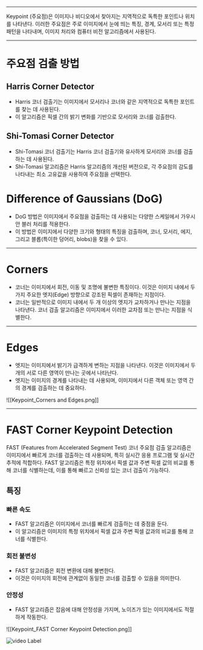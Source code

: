 
---
Keypoint (주요점)은 이미지나 비디오에서 찾아지는 지역적으로 독특한 포인트나 위치를 나타낸다. 이러한 주요점은 주로 이미지에서 눈에 띄는 특징, 경계, 모서리 또는 특정 패턴을 나타내며, 이미지 처리와 컴퓨터 비전 알고리즘에서 사용된다.

---
# 주요점 검출 방법
## Harris Corner Detector

- Harris 코너 검출기는 이미지에서 모서리나 코너와 같은 지역적으로 독특한 포인트를 찾는 데 사용된다.
- 이 알고리즘은 픽셀 간의 밝기 변화를 기반으로 모서리와 코너를 검출한다.
## Shi-Tomasi Corner Detector

- Shi-Tomasi 코너 검출기는 Harris 코너 검출기와 유사하게 모서리와 코너를 검출하는 데 사용된다.
- Shi-Tomasi 알고리즘은 Harris 알고리즘의 개선된 버전으로, 각 주요점의 감도를 나타내는 최소 고유값을 사용하여 주요점을 선택한다.
# Difference of Gaussians (DoG)

- DoG 방법은 이미지에서 주요점을 검출하는 데 사용되는 다양한 스케일에서 가우시안 블러 처리를 적용한다.
- 이 방법은 이미지에서 다양한 크기와 형태의 특징을 검출하며, 코너, 모서리, 에지, 그리고 블롭(특이한 덩어리, blobs)을 찾을 수 있다.

---
# Corners

- 코너는 이미지에서 회전, 이동 및 조명에 불변한 특징이다. 이것은 이미지 내에서 두 가지 주요한 엣지(Edge) 방향으로 강조된 픽셀이 존재하는 지점이다.
- 코너는 일반적으로 이미지 내에서 두 개 이상의 엣지가 교차하거나 만나는 지점을 나타낸다. 코너 검출 알고리즘은 이미지에서 이러한 교차점 또는 만나는 지점을 식별한다.

---
# Edges

- 엣지는 이미지에서 밝기가 급격하게 변하는 지점을 나타낸다. 이것은 이미지에서 두 개의 서로 다른 영역이 만나는 곳에서 나타난다.
- 엣지는 이미지의 경계를 나타내는 데 사용되며, 이미지에서 다른 객체 또는 영역 간의 경계를 검출하는 데 중요하다.

![[Keypoint_Corners and Edges.png]]

---
# FAST Corner Keypoint Detection

FAST (Features from Accelerated Segment Test) 코너 주요점 검출 알고리즘은 이미지에서 빠르게 코너를 검출하는 데 사용되며, 특히 실시간 응용 프로그램 및 실시간 추적에 적합하다.
FAST 알고리즘은 특정 위치에서 픽셀 값과 주변 픽셀 값의 비교를 통해 코너를 식별하는데, 이를 통해 빠르고 신뢰성 있는 코너 검출이 가능하다. 

## 특징
### 빠른 속도
- FAST 알고리즘은 이미지에서 코너를 빠르게 검출하는 데 중점을 둔다.
- 이 알고리즘은 이미지의 특정 위치에서 픽셀 값과 주변 픽셀 값과의 비교를 통해 코너를 식별한다.
### 회전 불변성
- FAST 알고리즘은 회전 변환에 대해 불변한다.
- 이것은 이미지의 회전에 관계없이 동일한 코너를 검출할 수 있음을 의미한다.
### 안정성
- FAST 알고리즘은 잡음에 대해 안정성을 가지며, 노이즈가 있는 이미지에서도 적절하게 작동한다.

![[Keypoint_FAST Corner Keypoint Detection.png]]

![video Label](https://img.youtube.com/vi/vEkHoYpMD3Y/0.jpg)